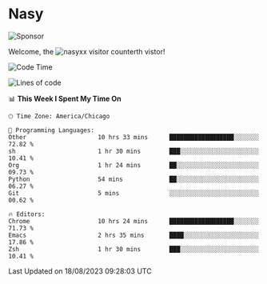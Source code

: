 # Nasy

<!--
<p align="center">
<img height="200" src="https://github-readme-stats.vercel.app/api?username=nasyxx&count_private=true&show_icons=true&theme=dracula&include_all_commits=true"/>
<img height="200" src="https://github-readme-stats.vercel.app/api/top-langs/?username=nasyxx&theme=dracula&hide=html,jupyter+notebook&count_private=true&show_icons=true"/>
</p>

  
----------------
-->

![Sponsor](https://img.shields.io/static/v1.svg?label=Sponsor&message=%E2%9D%A4&logo=GitHub&style=flat&color=pink)
 
Welcome, the ![nasyxx visitor counter](https://count.getloli.com/get/@nasyxx?theme=rule34)th vistor!
 
<!--START_SECTION:waka-->
![Code Time](http://img.shields.io/badge/Code%20Time-3%2C650%20hrs%2049%20mins-blue)

![Lines of code](https://img.shields.io/badge/From%20Hello%20World%20I%27ve%20Written-6.3%20million%20lines%20of%20code-blue)

📊 **This Week I Spent My Time On** 

```text
🕑︎ Time Zone: America/Chicago

💬 Programming Languages: 
Other                    10 hrs 33 mins      ██████████████████░░░░░░░   72.82 % 
sh                       1 hr 30 mins        ███░░░░░░░░░░░░░░░░░░░░░░   10.41 % 
Org                      1 hr 24 mins        ██░░░░░░░░░░░░░░░░░░░░░░░   09.73 % 
Python                   54 mins             ██░░░░░░░░░░░░░░░░░░░░░░░   06.27 % 
Git                      5 mins              ░░░░░░░░░░░░░░░░░░░░░░░░░   00.62 % 

🔥 Editors: 
Chrome                   10 hrs 24 mins      ██████████████████░░░░░░░   71.73 % 
Emacs                    2 hrs 35 mins       ████░░░░░░░░░░░░░░░░░░░░░   17.86 % 
Zsh                      1 hr 30 mins        ███░░░░░░░░░░░░░░░░░░░░░░   10.41 % 
```


 Last Updated on 18/08/2023 09:28:03 UTC
<!--END_SECTION:waka-->

<!-- ![visitors](https://visitor-badge.laobi.icu/badge?page_id=nasyxx.nasyxx) -->
